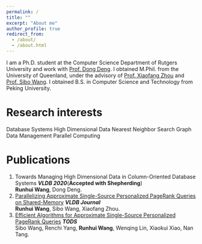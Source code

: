 ```yaml
---
permalink: /
title: ""
excerpt: "About me"
author_profile: true
redirect_from: 
  - /about/
  - /about.html
---
```

I am a Ph.D. student at the Computer Science Department of Rutgers University and work with [Prof. Dong Deng](https://dongdeng.github.io). I obtained M.Phil. from the University of Queenland, under the advisory of [Prof. Xiaofang Zhou](http://staff.itee.uq.edu.au/zxf/) and [Prof. Sibo Wang](http://www1.se.cuhk.edu.hk/~swang/). I obtained B.S. in Computer Science and Technology from Peking University.


Research interests
======
Database Systems 
High Dimensional Data
Nearest Neighbor Search
Graph Data Management
Parallel Computing


Publications
======
1. Towards Managing High Dimensional Data in Column-Oriented Database Systems <em>__VLDB 2020__</em>(__Accepted with Shepherding__)<br>
    __Runhui Wang__, Dong Deng.
1. [Parallelizing Approximate Single-Source Personalized PageRank Queries on Shared-Memory](https://link.springer.com/article/10.1007/s00778-019-00576-7) <em>__VLDB Journal__</em><br>
    __Runhui Wang__, Sibo Wang, Xiaofang Zhou.
1. [Efficient Algorithms for Approximate Single-Source Personalized PageRank Queries](https://dl.acm.org/doi/10.1145/3360902)  <em>__TODS__</em><br>
    Sibo Wang, Renchi Yang, __Runhui Wang__, Wenqing Lin, Xiaokui Xiao, Nan Tang.
    

